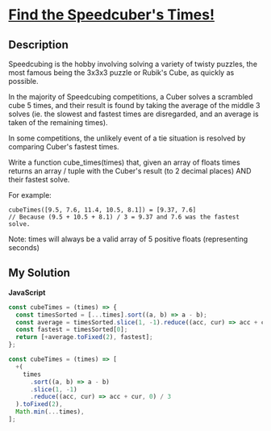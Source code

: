 # [Find the Speedcuber's Times!](https://www.codewars.com/kata/5d7c7697e8ad48001e642964)

## Description

Speedcubing is the hobby involving solving a variety of twisty puzzles, the most famous being the 3x3x3 puzzle or Rubik's Cube, as quickly as possible.

In the majority of Speedcubing competitions, a Cuber solves a scrambled cube 5 times, and their result is found by taking the average of the middle 3 solves (ie. the slowest and fastest times are disregarded, and an average is taken of the remaining times).

In some competitions, the unlikely event of a tie situation is resolved by comparing Cuber's fastest times.

Write a function cube_times(times) that, given an array of floats times returns an array / tuple with the Cuber's result (to 2 decimal places) AND their fastest solve.

For example:

```
cubeTimes([9.5, 7.6, 11.4, 10.5, 8.1]) = [9.37, 7.6]
// Because (9.5 + 10.5 + 8.1) / 3 = 9.37 and 7.6 was the fastest solve.
```

Note: times will always be a valid array of 5 positive floats (representing seconds)

## My Solution

**JavaScript**

```js
const cubeTimes = (times) => {
  const timesSorted = [...times].sort((a, b) => a - b);
  const average = timesSorted.slice(1, -1).reduce((acc, cur) => acc + cur, 0) / 3;
  const fastest = timesSorted[0];
  return [+average.toFixed(2), fastest];
};
```

```js
const cubeTimes = (times) => [
  +(
    times
      .sort((a, b) => a - b)
      .slice(1, -1)
      .reduce((acc, cur) => acc + cur, 0) / 3
  ).toFixed(2),
  Math.min(...times),
];
```
